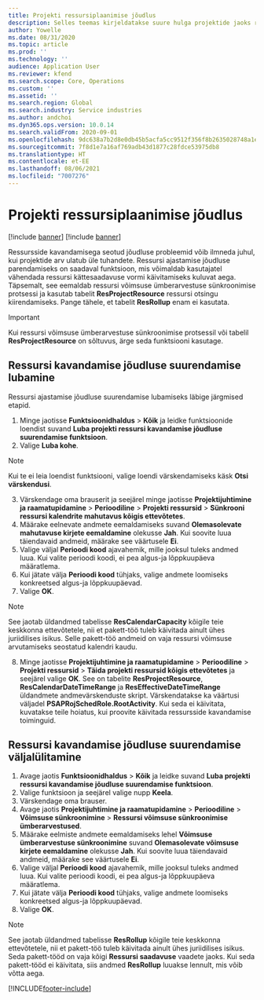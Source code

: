 ```yaml
---
title: Projekti ressursiplaanimise jõudlus
description: Selles teemas kirjeldatakse suure hulga projektide jaoks ressursside kavandamise jõudluse parandamist.
author: Yowelle
ms.date: 08/31/2020
ms.topic: article
ms.prod: ''
ms.technology: ''
audience: Application User
ms.reviewer: kfend
ms.search.scope: Core, Operations
ms.custom: ''
ms.assetid: ''
ms.search.region: Global
ms.search.industry: Service industries
ms.author: andchoi
ms.dyn365.ops.version: 10.0.14
ms.search.validFrom: 2020-09-01
ms.openlocfilehash: 9dc638a7b2d8e0db45b5acfa5cc9512f356f8b2635028748a1e2c3230605c154
ms.sourcegitcommit: 7f8d1e7a16af769adb43d1877c28fdce53975db8
ms.translationtype: HT
ms.contentlocale: et-EE
ms.lasthandoff: 08/06/2021
ms.locfileid: "7007276"
---
```

# <a name="project-resource-scheduling-performance"></a>Projekti ressursiplaanimise jõudlus

[!include [banner](../includes/banner.md)]
[!include [banner](../includes/preview-banner.md)]


Ressursside kavandamisega seotud jõudluse probleemid võib ilmneda juhul, kui projektide arv ulatub üle tuhandete. Ressursi ajastamise jõudluse parendamiseks on saadaval funktsioon, mis võimaldab kasutajatel vähendada ressursi kättesaadavuse vormi käivitamiseks kuluvat aega. Täpsemalt, see eemaldab ressursi võimsuse ümberarvestuse sünkroonimise protsessi ja kasutab tabelit **ResProjectResource** ressursi otsingu kiirendamiseks. Pange tähele, et tabelit **ResRollup** enam ei kasutata.

> [!IMPORTANT]
> Kui ressursi võimsuse ümberarvestuse sünkroonimise protsessil või tabelil **ResProjectResource** on sõltuvus, ärge seda funktsiooni kasutage.

## <a name="enable-resource-scheduling-performance-enhancement"></a>Ressursi kavandamise jõudluse suurendamise lubamine
Ressursi ajastamise jõudluse suurendamise lubamiseks läbige järgmised etapid.

1. Minge jaotisse **Funktsioonidhaldus** > **Kõik** ja leidke funktsioonide loendist suvand **Luba projekti ressursi kavandamise jõudluse suurendamise funktsioon**.
2. Valige **Luba kohe**.

> [!NOTE]
> Kui te ei leia loendist funktsiooni, valige loendi värskendamiseks käsk **Otsi värskendusi**.

3. Värskendage oma brauserit ja seejärel minge jaotisse **Projektijuhtimine ja raamatupidamine** > **Perioodiline** > **Projekti ressursid** > **Sünkrooni ressursi kalendrite mahutavus kõigis ettevõtetes**.
4. Määrake eelnevate andmete eemaldamiseks suvand **Olemasolevate mahutavuse kirjete eemaldamine** olekusse **Jah**. Kui soovite luua täiendavaid andmeid, määrake see väärtusele **Ei**.
5. Valige väljal **Perioodi kood** ajavahemik, mille jooksul tuleks andmed luua. Kui valite perioodi koodi, ei pea algus-ja lõppkuupäeva määratlema.
6. Kui jätate välja **Perioodi kood** tühjaks, valige andmete loomiseks konkreetsed algus-ja lõppkuupäevad.
7. Valige **OK**.

 > [!NOTE]
 > See jaotab üldandmed tabelisse **ResCalendarCapacity** kõigile teie keskkonna ettevõtetele, nii et pakett-töö tuleb käivitada ainult ühes juriidilises isikus. Selle pakett-töö andmeid on vaja ressursi võimsuse arvutamiseks seostatud kalendri kaudu.

8. Minge jaotisse **Projektijuhtimine ja raamatupidamine** > **Perioodiline** > **Projekti ressursid** > **Täida projekti ressursid kõigis ettevõtetes** ja seejärel valige **OK**. See on tabelite **ResProjectResource**, **ResCalendarDateTimeRange** ja **ResEffectiveDateTimeRange** üldandmete andmevärskenduste skript. Värskendatakse ka väärtusi väljadel **PSAPRojSchedRole.RootActivity**. Kui seda ei käivitata, kuvatakse teile hoiatus, kui proovite käivitada ressursside kavandamise toiminguid.
 
## <a name="turn-off-resource-scheduling-performance-enhancement"></a>Ressursi kavandamise jõudluse suurendamise väljalülitamine

1. Avage jaotis **Funktsioonidhaldus** > **Kõik** ja leidke suvand **Luba projekti ressursi kavandamise jõudluse suurendamise funktsioon**.
2. Valige funktsioon ja seejärel valige nupp **Keela**.
3. Värskendage oma brauser.
4. Avage jaotis **Projektijuhtimine ja raamatupidamine** > **Perioodiline** > **Võimsuse sünkroonimine** > **Ressursi võimsuse sünkroonimise ümberarvestused**.
5. Määrake eelmiste andmete eemaldamiseks lehel **Võimsuse ümberarvestuse sünkroonimine** suvand **Olemasolevate võimsuse kirjete eemaldamine** olekusse **Jah**. Kui soovite luua täiendavaid andmeid, määrake see väärtusele **Ei**.
6. Valige väljal **Perioodi kood** ajavahemik, mille jooksul tuleks andmed luua. Kui valite perioodi koodi, ei pea algus-ja lõppkuupäeva määratlema.
7. Kui jätate välja **Perioodi kood** tühjaks, valige andmete loomiseks konkreetsed algus-ja lõppkuupäevad.
8. Valige **OK**.

> [!NOTE]
> See jaotab üldandmed tabelisse **ResRollup** kõigile teie keskkonna ettevõtetele, nii et pakett-töö tuleb käivitada ainult ühes juriidilises isikus. Seda pakett-tööd on vaja kõigi **Ressursi saadavuse** vaadete jaoks. Kui seda pakett-tööd ei käivitata, siis andmed **ResRollup** luuakse lennult, mis võib võtta aega.


[!INCLUDE[footer-include](../includes/footer-banner.md)]